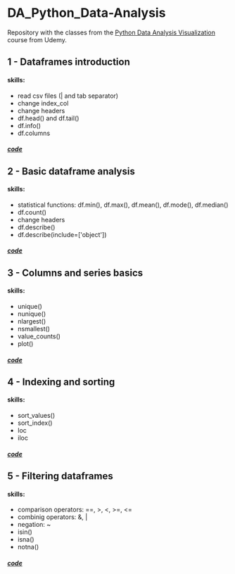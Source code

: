 # DA_Python_Data-Analysis

Repository with the classes from the [Python Data Analysis Visualization](https://www.udemy.com/course/python-data-analysis-visualization/) course from Udemy.

## 1 - Dataframes introduction
#### skills:
- read csv files (| and tab separator)
- change index_col
- change headers
- df.head() and df.tail()
- df.info()
- df.columns
##### [code](https://github.com/ynaraoliveira/DA_Python_Data-Analysis/blob/main/01_Dataframes_intro_.ipynb)

## 2 - Basic dataframe analysis
#### skills:
- statistical functions: df.min(), df.max(), df.mean(), df.mode(), df.median() 
- df.count()
- change headers
- df.describe()
- df.describe(include=['object']) 
##### [code](https://github.com/ynaraoliveira/DA_Python_Data-Analysis/blob/main/02_Basic_Dataframe_Analysis_.ipynb)

## 3 - Columns and series basics
#### skills:
- unique()
- nunique()
- nlargest()
- nsmallest()
- value_counts()
- plot()
##### [code](https://github.com/ynaraoliveira/DA_Python_Data-Analysis/blob/main/03_Columns_And_Series_Basics_.ipynb)

## 4 - Indexing and sorting
#### skills:
- sort_values()
- sort_index()
- loc
- iloc
##### [code](https://github.com/ynaraoliveira/DA_Python_Data-Analysis/blob/main/04_Indexing_And_Sorting_.ipynb)

## 5 - Filtering dataframes
#### skills:
- comparison operators: ==, >, <, >=, <=
- combinig operators: &, |
- negation: ~
- isin()
- isna()
- notna()
##### [code](https://github.com/ynaraoliveira/DA_Python_Data-Analysis/blob/main/05_Filtering_Data_.ipynb)
